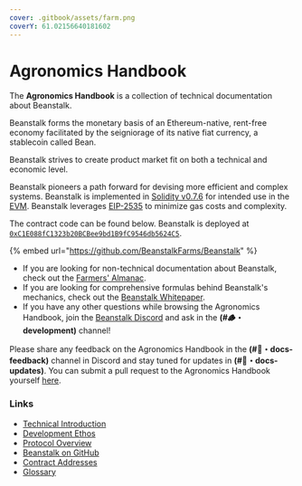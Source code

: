 ```yaml
---
cover: .gitbook/assets/farm.png
coverY: 61.02156640181602
---
```


# Agronomics Handbook

The **Agronomics Handbook** is a collection of technical documentation about Beanstalk.

Beanstalk forms the monetary basis of an Ethereum-native, rent-free economy facilitated by the seigniorage of its native fiat currency, a stablecoin called Bean.

Beanstalk strives to create product market fit on both a technical and economic level.

Beanstalk pioneers a path forward for devising more efficient and complex systems. Beanstalk is implemented in [Solidity v0.7.6](https://docs.soliditylang.org/) for intended use in the [EVM](https://ethereum.org/en/developers/docs/evm/). Beanstalk leverages [EIP-2535](https://eips.ethereum.org/EIPS/eip-2535) to minimize gas costs and complexity.

The contract code can be found below. Beanstalk is deployed at [`0xC1E088fC1323b20BCBee9bd1B9fC9546db5624C5`](https://etherscan.io/address/0xc1e088fc1323b20bcbee9bd1b9fc9546db5624c5).

{% embed url="https://github.com/BeanstalkFarms/Beanstalk" %}

* If you are looking for non-technical documentation about Beanstalk, check out the [Farmers' Almanac](https://docs.bean.money/almanac).
* If you are looking for comprehensive formulas behind Beanstalk's mechanics, check out the [Beanstalk Whitepaper](https://bean.money/beanstalk.pdf).
* If you have any other questions while browsing the Agronomics Handbook, join the [Beanstalk Discord](https://discord.gg/beanstalk) and ask in the **(#🪵・development)** channel!

Please share any feedback on the Agronomics Handbook in the **(#📜・docs-feedback)** channel in Discord and stay tuned for updates in **(#📜・docs-updates)**. You can submit a pull request to the Agronomics Handbook yourself [here](https://github.com/BeanstalkFarms/Agronomics-Handbook).

### Links

* [Technical Introduction](overview/introduction.md)
* [Development Ethos](overview/development-ethos.md)
* [Protocol Overview](protocol/overview.md)
* [Beanstalk on GitHub](https://github.com/BeanstalkFarms/Beanstalk)
* [Contract Addresses](https://docs.bean.money/almanac/protocol/contracts)
* [Glossary](https://docs.bean.money/almanac/protocol/glossary)
